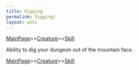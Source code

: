 ```yaml
---
title: Digging
permalink: Digging/
layout: wiki
---
```


[MainPage](/keeperrl_wiki/ "wikilink")>>[Creature](/keeperrl_wiki/Creature_Guide "wikilink")>>[Skill](/keeperrl_wiki/Skills "wikilink")



Ability to dig your dungeon out of the mountain face.

[MainPage](/keeperrl_wiki/ "wikilink")>>[Creature](/keeperrl_wiki/Creature_Guide "wikilink")>>[Skill](/keeperrl_wiki/Skills "wikilink")

